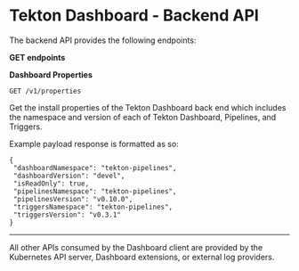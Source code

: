 # Tekton Dashboard - Backend API


The backend API provides the following endpoints:

__GET endpoints__

__Dashboard Properties__
```
GET /v1/properties
```

Get the install properties of the Tekton Dashboard back end which includes the 
namespace and version of each of Tekton Dashboard, Pipelines, and Triggers.

Example payload response is formatted as so:

```
{
 "dashboardNamespace": "tekton-pipelines",
 "dashboardVersion": "devel",
 "isReadOnly": true,
 "pipelinesNamespace": "tekton-pipelines",
 "pipelinesVersion": "v0.10.0",
 "triggersNamespace": "tekton-pipelines",
 "triggersVersion": "v0.3.1"
}
```

---

All other APIs consumed by the Dashboard client are provided by the Kubernetes API server, Dashboard extensions, or external log providers.
